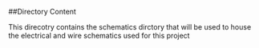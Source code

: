##Directory Content

This direcotry contains the schematics dirctory that will be used to house the electrical and wire schematics used for this project
